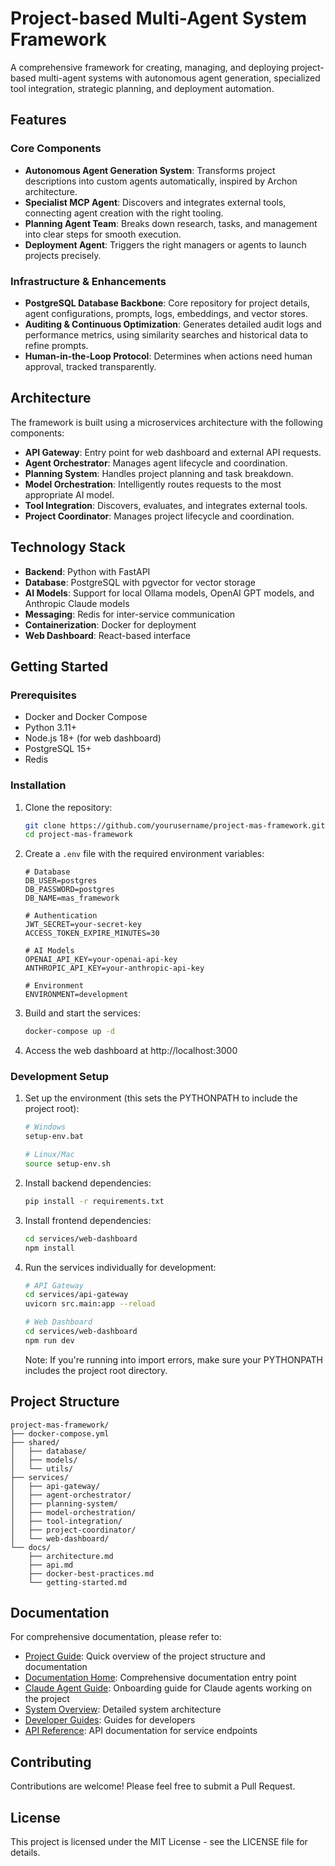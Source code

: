 # Project-based Multi-Agent System Framework

A comprehensive framework for creating, managing, and deploying project-based multi-agent systems with autonomous agent generation, specialized tool integration, strategic planning, and deployment automation.

## Features

### Core Components

- **Autonomous Agent Generation System**: Transforms project descriptions into custom agents automatically, inspired by Archon architecture.
- **Specialist MCP Agent**: Discovers and integrates external tools, connecting agent creation with the right tooling.
- **Planning Agent Team**: Breaks down research, tasks, and management into clear steps for smooth execution.
- **Deployment Agent**: Triggers the right managers or agents to launch projects precisely.

### Infrastructure & Enhancements

- **PostgreSQL Database Backbone**: Core repository for project details, agent configurations, prompts, logs, embeddings, and vector stores.
- **Auditing & Continuous Optimization**: Generates detailed audit logs and performance metrics, using similarity searches and historical data to refine prompts.
- **Human-in-the-Loop Protocol**: Determines when actions need human approval, tracked transparently.

## Architecture

The framework is built using a microservices architecture with the following components:

- **API Gateway**: Entry point for web dashboard and external API requests.
- **Agent Orchestrator**: Manages agent lifecycle and coordination.
- **Planning System**: Handles project planning and task breakdown.
- **Model Orchestration**: Intelligently routes requests to the most appropriate AI model.
- **Tool Integration**: Discovers, evaluates, and integrates external tools.
- **Project Coordinator**: Manages project lifecycle and coordination.

## Technology Stack

- **Backend**: Python with FastAPI
- **Database**: PostgreSQL with pgvector for vector storage
- **AI Models**: Support for local Ollama models, OpenAI GPT models, and Anthropic Claude models
- **Messaging**: Redis for inter-service communication
- **Containerization**: Docker for deployment
- **Web Dashboard**: React-based interface

## Getting Started

### Prerequisites

- Docker and Docker Compose
- Python 3.11+
- Node.js 18+ (for web dashboard)
- PostgreSQL 15+
- Redis

### Installation

1. Clone the repository:
   ```bash
   git clone https://github.com/yourusername/project-mas-framework.git
   cd project-mas-framework
   ```

2. Create a `.env` file with the required environment variables:
   ```
   # Database
   DB_USER=postgres
   DB_PASSWORD=postgres
   DB_NAME=mas_framework

   # Authentication
   JWT_SECRET=your-secret-key
   ACCESS_TOKEN_EXPIRE_MINUTES=30

   # AI Models
   OPENAI_API_KEY=your-openai-api-key
   ANTHROPIC_API_KEY=your-anthropic-api-key

   # Environment
   ENVIRONMENT=development
   ```

3. Build and start the services:
   ```bash
   docker-compose up -d
   ```

4. Access the web dashboard at http://localhost:3000

### Development Setup

1. Set up the environment (this sets the PYTHONPATH to include the project root):
   ```bash
   # Windows
   setup-env.bat
   
   # Linux/Mac
   source setup-env.sh
   ```

2. Install backend dependencies:
   ```bash
   pip install -r requirements.txt
   ```

3. Install frontend dependencies:
   ```bash
   cd services/web-dashboard
   npm install
   ```

4. Run the services individually for development:
   ```bash
   # API Gateway
   cd services/api-gateway
   uvicorn src.main:app --reload

   # Web Dashboard
   cd services/web-dashboard
   npm run dev
   ```

   Note: If you're running into import errors, make sure your PYTHONPATH includes the project root directory.

## Project Structure

```
project-mas-framework/
├── docker-compose.yml
├── shared/
│   ├── database/
│   ├── models/
│   └── utils/
├── services/
│   ├── api-gateway/
│   ├── agent-orchestrator/
│   ├── planning-system/
│   ├── model-orchestration/
│   ├── tool-integration/
│   ├── project-coordinator/
│   └── web-dashboard/
└── docs/
    ├── architecture.md
    ├── api.md
    ├── docker-best-practices.md
    └── getting-started.md
```

## Documentation

For comprehensive documentation, please refer to:

- [Project Guide](PROJECT_GUIDE.md): Quick overview of the project structure and documentation
- [Documentation Home](docs/README.md): Comprehensive documentation entry point
- [Claude Agent Guide](docs/CLAUDE_AGENT_GUIDE.md): Onboarding guide for Claude agents working on the project
- [System Overview](docs/architecture/system-overview.md): Detailed system architecture
- [Developer Guides](docs/developer-guides/index.md): Guides for developers
- [API Reference](docs/reference/api.md): API documentation for service endpoints

## Contributing

Contributions are welcome! Please feel free to submit a Pull Request.

## License

This project is licensed under the MIT License - see the LICENSE file for details.
